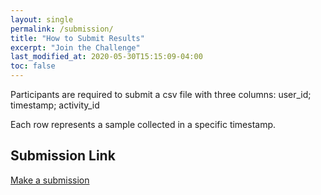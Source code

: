 ```yaml
---
layout: single
permalink: /submission/
title: "How to Submit Results"
excerpt: "Join the Challenge"
last_modified_at: 2020-05-30T15:15:09-04:00
toc: false
---
```

Participants are required to submit a csv file with three columns:
user_id; timestamp; activity_id

Each row represents a sample collected in a specific timestamp.

## Submission Link
[Make a submission](https://forms.gle/m33xesdvVFj6nRLw9)


